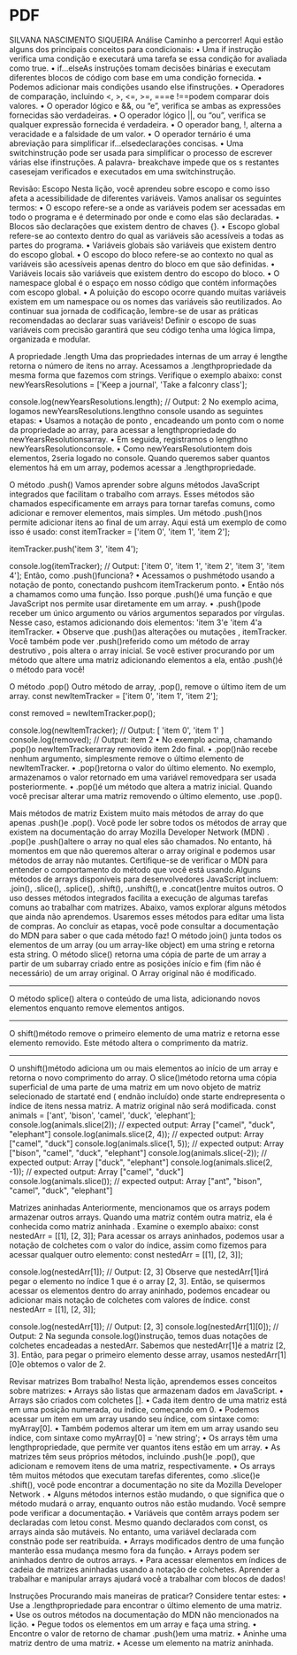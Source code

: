 # PDF
SILVANA NASCIMENTO SIQUEIRA
Análise
Caminho a percorrer! Aqui estão alguns dos principais conceitos para condicionais:
•	Uma if instrução verifica uma condição e executará uma tarefa se essa condição for avaliada como true.
•	if...elseAs instruções tomam decisões binárias e executam diferentes blocos de código com base em uma condição fornecida.
•	Podemos adicionar mais condições usando else ifinstruções.
•	Operadores de comparação, incluindo <, >, <=, >=, ===e !==podem comparar dois valores.
•	O operador lógico e &&, ou “e”, verifica se ambas as expressões fornecidas são verdadeiras.
•	O operador lógico ||, ou “ou”, verifica se qualquer expressão fornecida é verdadeira.
•	O operador bang, !, alterna a veracidade e a falsidade de um valor.
•	O operador ternário é uma abreviação para simplificar if...elsedeclarações concisas.
•	Uma switchinstrução pode ser usada para simplificar o processo de escrever várias else ifinstruções. A palavra- breakchave impede que os s restantes casesejam verificados e executados em uma switchinstrução.














Revisão: Escopo
Nesta lição, você aprendeu sobre escopo e como isso afeta a acessibilidade de diferentes variáveis.
Vamos analisar os seguintes termos:
•	O escopo refere-se a onde as variáveis podem ser acessadas em todo o programa e é determinado por onde e como elas são declaradas.
•	Blocos são declarações que existem dentro de chaves {}.
•	Escopo global refere-se ao contexto dentro do qual as variáveis são acessíveis a todas as partes do programa.
•	Variáveis globais são variáveis que existem dentro do escopo global.
•	O escopo do bloco refere-se ao contexto no qual as variáveis são acessíveis apenas dentro do bloco em que são definidas.
•	Variáveis locais são variáveis que existem dentro do escopo do bloco.
•	O namespace global é o espaço em nosso código que contém informações com escopo global.
•	A poluição do escopo ocorre quando muitas variáveis existem em um namespace ou os nomes das variáveis são reutilizados. Ao continuar sua jornada de codificação, lembre-se de usar as práticas recomendadas ao declarar suas variáveis! Definir o escopo de suas variáveis com precisão garantirá que seu código tenha uma lógica limpa, organizada e modular.















A propriedade .length
Uma das propriedades internas de um array é lengthe retorna o número de itens no array. Acessamos a .lengthpropriedade da mesma forma que fazemos com strings. Verifique o exemplo abaixo:
const newYearsResolutions = ['Keep a journal', 'Take a falconry class'];
 
console.log(newYearsResolutions.length);
// Output: 2
No exemplo acima, logamos newYearsResolutions.lengthno console usando as seguintes etapas:
•	Usamos a notação de ponto , encadeando um ponto com o nome da propriedade ao array, para acessar a lengthpropriedade do newYearsResolutionsarray.
•	Em seguida, registramos o lengthno newYearsResolutionconsole.
•	Como newYearsResolutiontem dois elementos, 2seria logado no console.
 Quando queremos saber quantos elementos há em um array, podemos acessar a .lengthpropriedade.


















O método .push()
Vamos aprender sobre alguns métodos JavaScript integrados que facilitam o trabalho com arrays. Esses métodos são chamados especificamente em arrays para tornar tarefas comuns, como adicionar e remover elementos, mais simples.
Um método .push()nos permite adicionar itens ao final de um array. Aqui está um exemplo de como isso é usado:
const itemTracker = ['item 0', 'item 1', 'item 2'];
 
itemTracker.push('item 3', 'item 4');
 
console.log(itemTracker); 
// Output: ['item 0', 'item 1', 'item 2', 'item 3', 'item 4'];
Então, como .push()funciona?
•	Acessamos o pushmétodo usando a notação de ponto, conectando pushcom itemTrackerum ponto.
•	Então nós a chamamos como uma função. Isso porque .push()é uma função e que JavaScript nos permite usar diretamente em um array.
•	.push()pode receber um único argumento ou vários argumentos separados por vírgulas. Nesse caso, estamos adicionando dois elementos: 'item 3'e 'item 4'a itemTracker.
•	Observe que .push()as alterações ou mutações , itemTracker. Você também pode ver .push()referido como um método de array destrutivo , pois altera o array inicial.
Se você estiver procurando por um método que altere uma matriz adicionando elementos a ela, então .push()é o método para você!












O método .pop()
Outro método de array, .pop(), remove o último item de um array.
const newItemTracker = ['item 0', 'item 1', 'item 2'];
 
const removed = newItemTracker.pop();
 
console.log(newItemTracker); 
// Output: [ 'item 0', 'item 1' ]
console.log(removed);
// Output: item 2
•	No exemplo acima, chamando .pop()o newItemTrackerarray removido item 2do final.
•	.pop()não recebe nenhum argumento, simplesmente remove o último elemento de newItemTracker.
•	.pop()retorna o valor do último elemento. No exemplo, armazenamos o valor retornado em uma variável removedpara ser usada posteriormente.
•	.pop()é um método que altera a matriz inicial.
Quando você precisar alterar uma matriz removendo o último elemento, use .pop().

















Mais métodos de matriz
Existem muito mais métodos de array do que apenas .push()e .pop(). Você pode ler sobre todos os métodos de array que existem na documentação do array Mozilla Developer Network (MDN) .
.pop()e .push()altere o array no qual eles são chamados. No entanto, há momentos em que não queremos alterar o array original e podemos usar métodos de array não mutantes. Certifique-se de verificar o MDN para entender o comportamento do método que você está usando.Alguns métodos de arrays disponíveis para desenvolvedores JavaScript incluem: .join(), .slice(), .splice(), .shift(), .unshift(), e .concat()entre muitos outros. O uso desses métodos integrados facilita a execução de algumas tarefas comuns ao trabalhar com matrizes.
Abaixo, vamos explorar alguns métodos que ainda não aprendemos. Usaremos esses métodos para editar uma lista de compras. Ao concluir as etapas, você pode consultar a documentação do MDN para saber o que cada método faz!
O método join() junta todos os elementos de um array (ou um array-like object) em uma string e retorna esta string.
O método slice() retorna uma cópia de parte de um array a partir de um subarray criado entre as posições início e fim (fim não é necessário) de um array original. O Array original não é modificado.
____________________________________________________________________________________________
O método splice() altera o conteúdo de uma lista, adicionando novos elementos enquanto remove elementos antigos.
_____________________________________________________________________________________
O shift()método remove o primeiro elemento de uma matriz e retorna esse elemento removido. Este método altera o comprimento da matriz.
_____________________________________________________________________________________
O unshift()método adiciona um ou mais elementos ao início de um array e retorna o novo comprimento do array.
O slice()método retorna uma cópia superficial de uma parte de uma matriz em um novo objeto de matriz selecionado de startaté end ( endnão incluído) onde starte endrepresenta o índice de itens nessa matriz. A matriz original não será modificada.
const animals = ['ant', 'bison', 'camel', 'duck', 'elephant'];
console.log(animals.slice(2));
// expected output: Array ["camel", "duck", "elephant"]
console.log(animals.slice(2, 4));
// expected output: Array ["camel", "duck"]
console.log(animals.slice(1, 5));
// expected output: Array ["bison", "camel", "duck", "elephant"]
console.log(animals.slice(-2));
// expected output: Array ["duck", "elephant"]
console.log(animals.slice(2, -1));
// expected output: Array ["camel", "duck"]
console.log(animals.slice());
// expected output: Array ["ant", "bison", "camel", "duck", "elephant"]

Matrizes aninhadas
Anteriormente, mencionamos que os arrays podem armazenar outros arrays. Quando uma matriz contém outra matriz, ela é conhecida como matriz aninhada . Examine o exemplo abaixo:
const nestedArr = [[1], [2, 3]];
Para acessar os arrays aninhados, podemos usar a notação de colchetes com o valor do índice, assim como fizemos para acessar qualquer outro elemento:
const nestedArr = [[1], [2, 3]];
 
console.log(nestedArr[1]); // Output: [2, 3]
Observe que nestedArr[1]irá pegar o elemento no índice 1 que é o array [2, 3]. Então, se quisermos acessar os elementos dentro do array aninhado, podemos encadear ou adicionar mais notação de colchetes com valores de índice.
const nestedArr = [[1], [2, 3]];
 
console.log(nestedArr[1]); // Output: [2, 3]
console.log(nestedArr[1][0]); // Output: 2
Na segunda console.log()instrução, temos duas notações de colchetes encadeadas a nestedArr. Sabemos que nestedArr[1]é a matriz [2, 3]. Então, para pegar o primeiro elemento desse array, usamos nestedArr[1][0]e obtemos o valor de 2.

Revisar matrizes
Bom trabalho! Nesta lição, aprendemos esses conceitos sobre matrizes:
•	Arrays são listas que armazenam dados em JavaScript.
•	Arrays são criados com colchetes [].
•	Cada item dentro de uma matriz está em uma posição numerada, ou índice, começando em 0.
•	Podemos acessar um item em um array usando seu índice, com sintaxe como: myArray[0].
•	Também podemos alterar um item em um array usando seu índice, com sintaxe como myArray[0] = 'new string';
•	Os arrays têm uma lengthpropriedade, que permite ver quantos itens estão em um array.
•	As matrizes têm seus próprios métodos, incluindo .push()e .pop(), que adicionam e removem itens de uma matriz, respectivamente.
•	Os arrays têm muitos métodos que executam tarefas diferentes, como .slice()e .shift(), você pode encontrar a documentação no site da Mozilla Developer Network .
•	Alguns métodos internos estão mudando, o que significa que o método mudará o array, enquanto outros não estão mudando. Você sempre pode verificar a documentação.
•	Variáveis que contêm arrays podem ser declaradas com letou const. Mesmo quando declarados com const, os arrays ainda são mutáveis. No entanto, uma variável declarada com constnão pode ser reatribuída.
•	Arrays modificados dentro de uma função manterão essa mudança mesmo fora da função.
•	Arrays podem ser aninhados dentro de outros arrays.
•	Para acessar elementos em índices de cadeia de matrizes aninhadas usando a notação de colchetes.
Aprender a trabalhar e manipular arrays ajudará você a trabalhar com blocos de dados!

Instruções
Procurando mais maneiras de praticar? Considere tentar estes:
•	Use a .lengthpropriedade para encontrar o último elemento de uma matriz.
•	Use os outros métodos na documentação do MDN não mencionados na lição.
•	Pegue todos os elementos em um array e faça uma string.
•	Encontre o valor de retorno de chamar .push()em uma matriz.
•	Aninhe uma matriz dentro de uma matriz.
•	Acesse um elemento na matriz aninhada.

